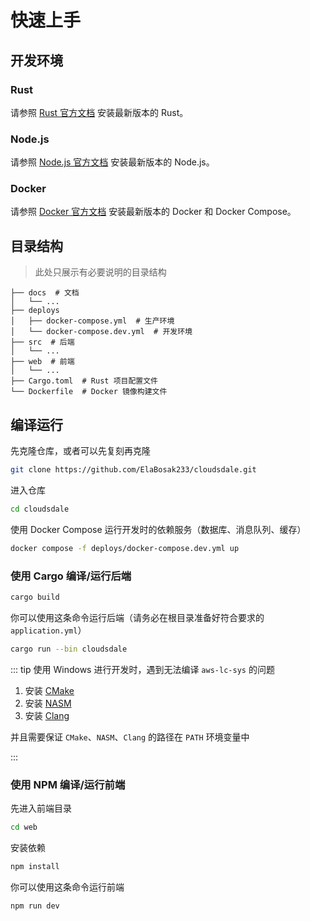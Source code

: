 # 快速上手

## 开发环境

### Rust

请参照 [Rust 官方文档](https://www.rust-lang.org/zh-CN/learn/get-started) 安装最新版本的 Rust。

### Node.js

请参照 [Node.js 官方文档](https://nodejs.org/zh-cn/download/) 安装最新版本的 Node.js。

### Docker

请参照 [Docker 官方文档](https://docs.docker.com/get-docker/) 安装最新版本的 Docker 和 Docker Compose。

## 目录结构

> 此处只展示有必要说明的目录结构

```
├── docs  # 文档
│   └── ...
├── deploys
│   ├── docker-compose.yml  # 生产环境
│   └── docker-compose.dev.yml  # 开发环境
├── src  # 后端
│   └── ...
├── web  # 前端
│   └── ...
├── Cargo.toml  # Rust 项目配置文件
└── Dockerfile  # Docker 镜像构建文件
```

## 编译运行

先克隆仓库，或者可以先复刻再克隆

```bash
git clone https://github.com/ElaBosak233/cloudsdale.git
```

进入仓库

```bash
cd cloudsdale
```

使用 Docker Compose 运行开发时的依赖服务（数据库、消息队列、缓存）

```bash
docker compose -f deploys/docker-compose.dev.yml up
```

### 使用 Cargo 编译/运行后端

```bash
cargo build
```

你可以使用这条命令运行后端（请务必在根目录准备好符合要求的 `application.yml`）

```bash
cargo run --bin cloudsdale
```

::: tip 使用 Windows 进行开发时，遇到无法编译 `aws-lc-sys` 的问题

1. 安装 [CMake](https://cmake.org/download/)
2. 安装 [NASM](https://www.nasm.us/)
3. 安装 [Clang](https://clang.llvm.org/)

并且需要保证 `CMake`、`NASM`、`Clang` 的路径在 `PATH` 环境变量中

:::

### 使用 NPM 编译/运行前端

先进入前端目录

```bash
cd web
```

安装依赖

```bash
npm install
```

你可以使用这条命令运行前端

```bash
npm run dev
```